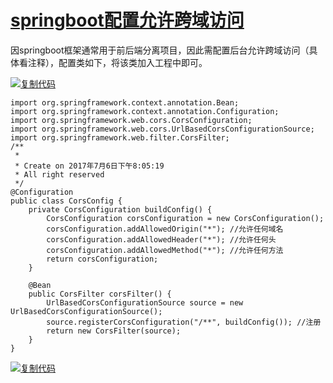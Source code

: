 # [springboot配置允许跨域访问](https://www.cnblogs.com/ping-pong/p/10400510.html)

因springboot框架通常用于前后端分离项目，因此需配置后台允许跨域访问（具体看注释），配置类如下，将该类加入工程中即可。

[![复制代码](https://common.cnblogs.com/images/copycode.gif)](javascript:void(0);)

```
import org.springframework.context.annotation.Bean;
import org.springframework.context.annotation.Configuration;
import org.springframework.web.cors.CorsConfiguration;
import org.springframework.web.cors.UrlBasedCorsConfigurationSource;
import org.springframework.web.filter.CorsFilter;
/**
 * 
 * Create on 2017年7月6日下午8:05:19
 * All right reserved
 */
@Configuration
public class CorsConfig {
    private CorsConfiguration buildConfig() {
        CorsConfiguration corsConfiguration = new CorsConfiguration();
        corsConfiguration.addAllowedOrigin("*"); //允许任何域名
        corsConfiguration.addAllowedHeader("*"); //允许任何头
        corsConfiguration.addAllowedMethod("*"); //允许任何方法
        return corsConfiguration;
    }
 
    @Bean
    public CorsFilter corsFilter() {
        UrlBasedCorsConfigurationSource source = new UrlBasedCorsConfigurationSource();
        source.registerCorsConfiguration("/**", buildConfig()); //注册
        return new CorsFilter(source);
    }
}
```

[![复制代码](https://common.cnblogs.com/images/copycode.gif)](javascript:void(0);)
